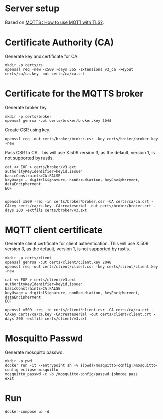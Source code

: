 # Server setup

Based on [MQTTS : How to use MQTT with TLS?](https://openest.io/en/2020/01/03/mqtts-how-to-use-mqtt-with-tls/).

# Certificate Authority (CA)
Generate key and certificate for CA.

```
mkdir -p certs/ca
openssl req -new -x509 -days 365 -extensions v3_ca -keyout certs/ca/ca.key -out certs/ca/ca.crt
```

# Certificate for the MQTTS broker

Generate broker key.

```
mkdir -p certs/broker
openssl genrsa -out certs/broker/broker.key 2048
```

Create CSR using key.

```
openssl req -out certs/broker/broker.csr -key certs/broker/broker.key -new
```

Pass CSR to CA. This will use X.509 version 3, as the default, version 1, is not supported by rustls.

```
cat << EOF > certs/broker/v3.ext
authorityKeyIdentifier=keyid,issuer
basicConstraints=CA:FALSE
keyUsage = digitalSignature, nonRepudiation, keyEncipherment, dataEncipherment
EOF


openssl x509 -req -in certs/broker/broker.csr -CA certs/ca/ca.crt -CAkey certs/ca/ca.key -CAcreateserial -out certs/broker/broker.crt -days 200 -extfile certs/broker/v3.ext
```

# MQTT client certificate

Generate client certificate for client authentication.  This will use X.509 version 3, as the default, version 1, is not supported by rustls.

```
mkdir -p certs/client
openssl genrsa -out certs/client/client.key 2048
openssl req -out certs/client/client.csr -key certs/client/client.key -new

cat << EOF > certs/client/v3.ext
authorityKeyIdentifier=keyid,issuer
basicConstraints=CA:FALSE
keyUsage = digitalSignature, nonRepudiation, keyEncipherment, dataEncipherment
EOF

openssl x509 -req -in certs/client/client.csr -CA certs/ca/ca.crt -CAkey certs/ca/ca.key -CAcreateserial -out certs/client/client.crt -days 200 -extfile certs/client/v3.ext
```

# Mosquitto Passwd

Generate mosquitto passwd.

```
mkdir -p pwd
docker run -it --entrypoint sh -v $(pwd)/mosquitto-config:/mosquitto-config eclipse-mosquitto
mosquitto_passwd -c -b /mosquitto-config/passwd johndoe pass
exit
```

# Run
```
docker-compose up -d
```
